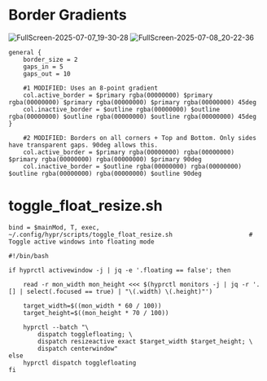 # Border Gradients
![FullScreen-2025-07-07_19-30-28](https://github.com/user-attachments/assets/918430a6-56c5-4bcd-8117-6841ba0995df)
![FullScreen-2025-07-08_20-22-36](https://github.com/user-attachments/assets/78f44d4f-77e8-4cdc-8e5d-768f84d348ea)

`````
general {
    border_size = 2
    gaps_in = 5
    gaps_out = 10

    #1 MODIFIED: Uses an 8-point gradient
    col.active_border = $primary rgba(00000000) $primary rgba(00000000) $primary rgba(00000000) $primary rgba(00000000) 45deg
    col.inactive_border = $outline rgba(00000000) $outline rgba(00000000) $outline rgba(00000000) $outline rgba(00000000) 45deg
}
`````
`````
    #2 MODIFIED: Borders on all corners + Top and Bottom. Only sides have transparent gaps. 90deg allows this.
    col.active_border = $primary rgba(00000000) rgba(00000000) $primary rgba(00000000) rgba(00000000) $primary 90deg
    col.inactive_border = $outline rgba(00000000) rgba(00000000) $outline rgba(00000000) rgba(00000000) $outline 90deg

`````

# toggle_float_resize.sh

`````
bind = $mainMod, T, exec, ~/.config/hypr/scripts/toggle_float_resize.sh                     # Toggle active windows into floating mode
`````

`````
#!/bin/bash

if hyprctl activewindow -j | jq -e '.floating == false'; then

    read -r mon_width mon_height <<< $(hyprctl monitors -j | jq -r '.[] | select(.focused == true) | "\(.width) \(.height)"')

    target_width=$((mon_width * 60 / 100))
    target_height=$((mon_height * 70 / 100))

    hyprctl --batch "\
        dispatch togglefloating; \
        dispatch resizeactive exact $target_width $target_height; \
        dispatch centerwindow"
else
    hyprctl dispatch togglefloating
fi
`````
